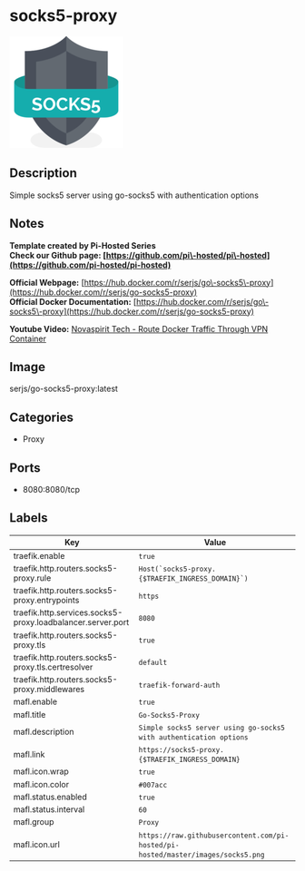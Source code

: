 # socks5-proxy

![Logo](images/socks5proxy.png)

## Description
Simple socks5 server using go\-socks5 with authentication options

## Notes
**Template created by Pi\-Hosted Series**  
**Check our Github page: [https://github.com/pi\-hosted/pi\-hosted](https://github.com/pi-hosted/pi-hosted)**  
  
**Official Webpage:** [https://hub.docker.com/r/serjs/go\-socks5\-proxy](https://hub.docker.com/r/serjs/go-socks5-proxy)  
**Official Docker Documentation:** [https://hub.docker.com/r/serjs/go\-socks5\-proxy](https://hub.docker.com/r/serjs/go-socks5-proxy)  
  
  
**Youtube Video:** [Novaspirit Tech \- Route Docker Traffic Through VPN Container](https://www.youtube.com/watch?v=IWj1-j2QWvo)  
  


## Image
serjs/go-socks5-proxy:latest

## Categories
- Proxy

## Ports
- 8080:8080/tcp

## Labels
| Key | Value |
|-----|-------|
| traefik.enable | ```true``` |
| traefik.http.routers.socks5-proxy.rule | ```Host(`socks5-proxy.{$TRAEFIK_INGRESS_DOMAIN}`)``` |
| traefik.http.routers.socks5-proxy.entrypoints | ```https``` |
| traefik.http.services.socks5-proxy.loadbalancer.server.port | ```8080``` |
| traefik.http.routers.socks5-proxy.tls | ```true``` |
| traefik.http.routers.socks5-proxy.tls.certresolver | ```default``` |
| traefik.http.routers.socks5-proxy.middlewares | ```traefik-forward-auth``` |
| mafl.enable | ```true``` |
| mafl.title | ```Go-Socks5-Proxy``` |
| mafl.description | ```Simple socks5 server using go-socks5 with authentication options``` |
| mafl.link | ```https://socks5-proxy.{$TRAEFIK_INGRESS_DOMAIN}``` |
| mafl.icon.wrap | ```true``` |
| mafl.icon.color | ```#007acc``` |
| mafl.status.enabled | ```true``` |
| mafl.status.interval | ```60``` |
| mafl.group | ```Proxy``` |
| mafl.icon.url | ```https://raw.githubusercontent.com/pi-hosted/pi-hosted/master/images/socks5.png``` |

